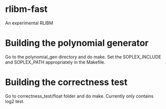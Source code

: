 # rlibm-fast
An experimental RLIBM


# Building the polynomial generator

Go to the polynomial_gen directory and do make. Set the SOPLEX_INCLUDE
and SOPLEX_PATH appropriately in the Makefile.


# Building the correctness test

Go to correctness_test/float folder and do make. Currently only
contains log2 test.


